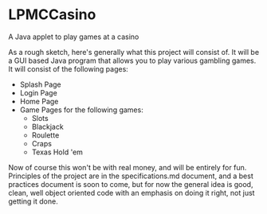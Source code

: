 LPMCCasino
==========

A Java applet to play games at a casino

As a rough sketch, here's generally what this project will consist of. 
It will be a GUI based Java program that allows you to play various gambling games. It will consist of the following pages:

- Splash Page
- Login Page
- Home Page
- Game Pages for the following games:
    - Slots
    - Blackjack
    - Roulette
    - Craps
    - Texas Hold 'em
    
Now of course this won't be with real money, and will be entirely for fun. 
Principles of the project are in the specifications.md document, and a best practices document is soon to come, but for now
the general idea is good, clean, well object oriented code with an emphasis on doing it right, not just getting it done.